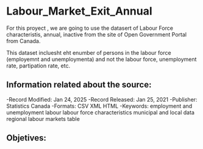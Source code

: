 # Labour_Market_Exit_Annual
For this proyect , we are going to use the datasert of Labour Force characteristis, annual, inactive from the site of Open Government Portal from Canada. 

This dataset incluesht eht enumber of persons in the labour force (employemnt and unemploymenta) and not the labour force, unemployment rate, partipation rate, etc.

## Information related about the source:
-Record Modified: Jan 24, 2025
-Record Released: Jan 25, 2021
-Publisher: Statistics Canada
-Formats: CSV XML HTML
-Keywords: employment and unemployment labour labour force characteristics municipal and local data regional labour markets table


## Objetives:


